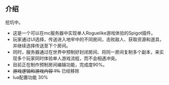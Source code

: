 ## 介绍
挖坑中。
* 这是一个可以在mc服务器中实现单人Roguelike游戏体验的Spigot插件。
* 玩家通过UI选择，传送进入地牢中的不同房间，击败敌人、获取资源和道具，并继续选择传送至下个房间。
* 同时，服务器通过在世界中预制好封闭房间、将同一房间复制多个副本，来实现多个玩家同时体验单人游戏流程，而不会相遇冲突。
* 目前正在制作预制房间编辑功能，完成度90%。
* ~~游戏逻辑和游戏内容 1%~~ 已经移除
* lua配置功能 30%

